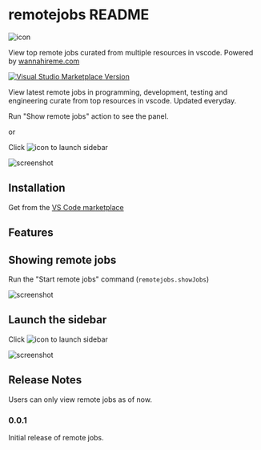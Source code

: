 # remotejobs README

![icon](https://github.com/udithv/vscode-remotejobs/raw/master/media/images/logo.png)

View top remote jobs curated from multiple resources in vscode. Powered by [wannahireme.com](https://wannahireme.com/jobs)


[![Visual Studio Marketplace Version](https://img.shields.io/visual-studio-marketplace/v/tonybaloney.vscode-pets?color=blue&logo=visual-studio)]( https://marketplace.visualstudio.com/items?itemName=contemporaryape.remotejobs)

View latest remote jobs in programming, development, testing and engineering curate from top resources in vscode. Updated everyday.

Run "Show remote jobs" action to see the panel.

or 

Click ![icon](https://github.com/udithv/vscode-remotejobs/raw/master/media/briefcase.png) to launch sidebar 

![screenshot](https://github.com/udithv/vscode-remotejobs/raw/master/media/showjobs_action.gif)

## Installation

Get from the [VS Code marketplace]( https://marketplace.visualstudio.com/items?itemName=contemporaryape.remotejobs)

## Features

## Showing remote jobs

Run the "Start remote jobs" command (`remotejobs.showJobs`) 

![screenshot](https://github.com/udithv/vscode-remotejobs/raw/master/media/showjobs_action.gif)

## Launch the sidebar

Click ![icon](https://github.com/udithv/vscode-remotejobs/raw/master/media/briefcase.png) to launch sidebar 

![screenshot](https://github.com/udithv/vscode-remotejobs/raw/master/media/showjobs_action.gif)

## Release Notes

Users can only view remote jobs as of now.

### 0.0.1

Initial release of remote jobs.


